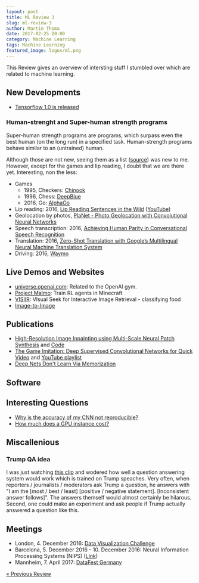 ```yaml
---
layout: post
title: ML Review 3
slug: ml-review-3
author: Martin Thoma
date: 2017-02-25 20:00
category: Machine Learning
tags: Machine Learning
featured_image: logos/ml.png
---
```


This Review gives an overview of intersting stuff I stumbled over which are
related to machine learning.


## New Developments

* [Tensorflow 1.0 is released](https://developers.googleblog.com/2017/02/announcing-tensorflow-10.html)


### Human-strenght and Super-human strength programs

Super-human strength programs are programs, which surpass even the best human
(on the long run) in a specified task. Human-strength programs behave similar
to an (untrained) human.

Although those are not new, seeing them as a list ([source](http://blog.evjang.com/2017/01/nips2016.html))
was new to me. However, except for the games and lip reading, I doubt that we
are there yet. Interesting, non the less:

* Games
    * 1995, Checkers: [Chinook](https://en.wikipedia.org/wiki/Chinook_(draughts_player))
    * 1996, Chess: [DeepBlue](https://en.wikipedia.org/wiki/Deep_Blue_(chess_computer))
    * 2016, Go: [AlphaGo](https://en.wikipedia.org/wiki/AlphaGo)
* Lip reading: 2016, [Lip Reading Sentences in the Wild](https://arxiv.org/abs/1611.05358) ([YouTube](https://www.youtube.com/watch?v=5aogzAUPilE))
* Geolocation by photos, [PlaNet - Photo Geolocation with Convolutional Neural Networks](https://arxiv.org/abs/1602.05314)
* Speech transcription: 2016, [Achieving Human Parity in Conversational Speech Recognition](https://arxiv.org/abs/1610.05256)
* Translation: 2016, [Zero-Shot Translation with Google’s Multilingual Neural Machine Translation System](https://research.googleblog.com/2016/11/zero-shot-translation-with-googles.html)
* Driving: 2016, [Waymo](https://waymo.com/)

## Live Demos and Websites


* [universe.openai.com](https://universe.openai.com/): Related to the OpenAI gym.
* [Project Malmo](http://blogs.microsoft.com/next/2016/03/13/project-malmo-using-minecraft-build-intelligent-technology/): Train RL agents in Minecraft
* [VISIIR](http://visiir.lip6.fr/): VIsual Seek for Interactive Image Retrieval - classifying food
* [Image-to-Image](http://affinelayer.com/pixsrv/index.html)




## Publications

<!-- e.g. arXiv -->

* [High-Resolution Image Inpainting using Multi-Scale Neural Patch Synthesis](https://arxiv.org/abs/1611.09969) and [Code](https://github.com/leehomyc/High-Res-Neural-Inpainting)
* [The Game Imitation: Deep Supervised Convolutional Networks for Quick Video](https://arxiv.org/pdf/1702.05663.pdf) and [YouTube playlist](https://www.youtube.com/watch?v=Pvesq6LEQxg&list=PLegUCwsQzmnUpPwVv8ygMa19zNnDgJ6OC&index=1)
* [Deep Nets Don't Learn Via Memorization](https://openreview.net/pdf?id=rJv6ZgHYg)

## Software

<!-- e.g. Theano, Keras, ... -->

## Interesting Questions

<!-- For example StackExchange -->

* [Why is the accuracy of my CNN not reproducible?](http://stackoverflow.com/questions/42326466/why-is-the-accuracy-of-my-cnn-not-reproducible)
* [How much does a GPU instance cost?](https://www.reddit.com/r/MLQuestions/comments/5s0jnc/how_much_does_a_gpu_instance_cost/)


## Miscallenious

### Trump QA idea

I was just watching [this clip](https://www.youtube.com/watch?v=CSx-N9ayCvU&feature=youtu.be&t=3m40s) and wodered how well a question answering system would work which is trained on Trump speaches. Very often, when reporters / journalists / moderators ask Trump a question, he answers with "I am the [most / best / least] [positive / negative statement]. [Inconsistent answer follows]".
The answers themself would almost certainly be hilarous. Second, one could make an experiment and ask people if Trump actually answered a question like this.


## Meetings

* London, 4. December 2016: [Data Visualization Challenge](https://www.eventbrite.com/e/immigration-by-numbers-insights-through-data-visualisation-tickets-28920900191?aff=twitter)
* Barcelona, 5. December 2016 - 10. December 2016: Neural Information Processing Systems (NIPS) ([Link](https://nips.cc/))
* Mannheim, 7. April 2017: [DataFest Germany](https://hiwissml.github.io/datafest2017.github.io/)


<div class="navigation clearfix">
    <div class="alignleft">
        <a href="https://martin-thoma.com/ml-review-2/" rel="prev">« Previous Review</a>
    </div><!--
    <div class="alignright">
        <a href="https://martin-thoma.com/ml-review-4/" rel="next">Next Review »</a>
    </div>-->
</div>
